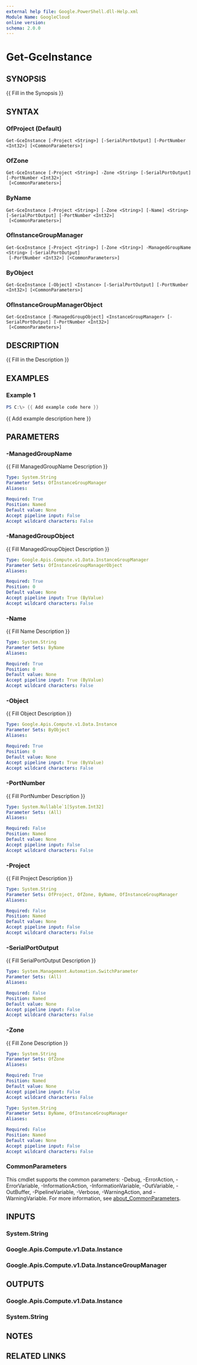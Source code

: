 ```yaml
---
external help file: Google.PowerShell.dll-Help.xml
Module Name: GoogleCloud
online version:
schema: 2.0.0
---
```


# Get-GceInstance

## SYNOPSIS
{{ Fill in the Synopsis }}

## SYNTAX

### OfProject (Default)
```
Get-GceInstance [-Project <String>] [-SerialPortOutput] [-PortNumber <Int32>] [<CommonParameters>]
```

### OfZone
```
Get-GceInstance [-Project <String>] -Zone <String> [-SerialPortOutput] [-PortNumber <Int32>]
 [<CommonParameters>]
```

### ByName
```
Get-GceInstance [-Project <String>] [-Zone <String>] [-Name] <String> [-SerialPortOutput] [-PortNumber <Int32>]
 [<CommonParameters>]
```

### OfInstanceGroupManager
```
Get-GceInstance [-Project <String>] [-Zone <String>] -ManagedGroupName <String> [-SerialPortOutput]
 [-PortNumber <Int32>] [<CommonParameters>]
```

### ByObject
```
Get-GceInstance [-Object] <Instance> [-SerialPortOutput] [-PortNumber <Int32>] [<CommonParameters>]
```

### OfInstanceGroupManagerObject
```
Get-GceInstance [-ManagedGroupObject] <InstanceGroupManager> [-SerialPortOutput] [-PortNumber <Int32>]
 [<CommonParameters>]
```

## DESCRIPTION
{{ Fill in the Description }}

## EXAMPLES

### Example 1
```powershell
PS C:\> {{ Add example code here }}
```

{{ Add example description here }}

## PARAMETERS

### -ManagedGroupName
{{ Fill ManagedGroupName Description }}

```yaml
Type: System.String
Parameter Sets: OfInstanceGroupManager
Aliases:

Required: True
Position: Named
Default value: None
Accept pipeline input: False
Accept wildcard characters: False
```

### -ManagedGroupObject
{{ Fill ManagedGroupObject Description }}

```yaml
Type: Google.Apis.Compute.v1.Data.InstanceGroupManager
Parameter Sets: OfInstanceGroupManagerObject
Aliases:

Required: True
Position: 0
Default value: None
Accept pipeline input: True (ByValue)
Accept wildcard characters: False
```

### -Name
{{ Fill Name Description }}

```yaml
Type: System.String
Parameter Sets: ByName
Aliases:

Required: True
Position: 0
Default value: None
Accept pipeline input: True (ByValue)
Accept wildcard characters: False
```

### -Object
{{ Fill Object Description }}

```yaml
Type: Google.Apis.Compute.v1.Data.Instance
Parameter Sets: ByObject
Aliases:

Required: True
Position: 0
Default value: None
Accept pipeline input: True (ByValue)
Accept wildcard characters: False
```

### -PortNumber
{{ Fill PortNumber Description }}

```yaml
Type: System.Nullable`1[System.Int32]
Parameter Sets: (All)
Aliases:

Required: False
Position: Named
Default value: None
Accept pipeline input: False
Accept wildcard characters: False
```

### -Project
{{ Fill Project Description }}

```yaml
Type: System.String
Parameter Sets: OfProject, OfZone, ByName, OfInstanceGroupManager
Aliases:

Required: False
Position: Named
Default value: None
Accept pipeline input: False
Accept wildcard characters: False
```

### -SerialPortOutput
{{ Fill SerialPortOutput Description }}

```yaml
Type: System.Management.Automation.SwitchParameter
Parameter Sets: (All)
Aliases:

Required: False
Position: Named
Default value: None
Accept pipeline input: False
Accept wildcard characters: False
```

### -Zone
{{ Fill Zone Description }}

```yaml
Type: System.String
Parameter Sets: OfZone
Aliases:

Required: True
Position: Named
Default value: None
Accept pipeline input: False
Accept wildcard characters: False
```

```yaml
Type: System.String
Parameter Sets: ByName, OfInstanceGroupManager
Aliases:

Required: False
Position: Named
Default value: None
Accept pipeline input: False
Accept wildcard characters: False
```

### CommonParameters
This cmdlet supports the common parameters: -Debug, -ErrorAction, -ErrorVariable, -InformationAction, -InformationVariable, -OutVariable, -OutBuffer, -PipelineVariable, -Verbose, -WarningAction, and -WarningVariable. For more information, see [about_CommonParameters](http://go.microsoft.com/fwlink/?LinkID=113216).

## INPUTS

### System.String

### Google.Apis.Compute.v1.Data.Instance

### Google.Apis.Compute.v1.Data.InstanceGroupManager

## OUTPUTS

### Google.Apis.Compute.v1.Data.Instance

### System.String

## NOTES

## RELATED LINKS
